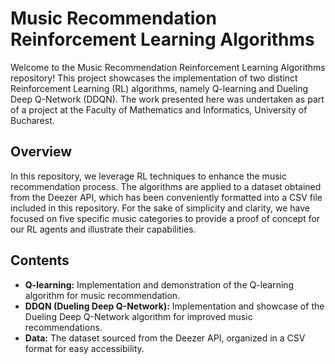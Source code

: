 # Music Recommendation Reinforcement Learning Algorithms

Welcome to the Music Recommendation Reinforcement Learning Algorithms repository! This project showcases the implementation of two distinct Reinforcement Learning (RL) algorithms, namely Q-learning and Dueling Deep Q-Network (DDQN). The work presented here was undertaken as part of a project at the Faculty of Mathematics and Informatics, University of Bucharest.

## Overview

In this repository, we leverage RL techniques to enhance the music recommendation process. The algorithms are applied to a dataset obtained from the Deezer API, which has been conveniently formatted into a CSV file included in this repository. For the sake of simplicity and clarity, we have focused on five specific music categories to provide a proof of concept for our RL agents and illustrate their capabilities.

## Contents

- **Q-learning:** Implementation and demonstration of the Q-learning algorithm for music recommendation.
- **DDQN (Dueling Deep Q-Network):** Implementation and showcase of the Dueling Deep Q-Network algorithm for improved music recommendations.
- **Data:** The dataset sourced from the Deezer API, organized in a CSV format for easy accessibility.
